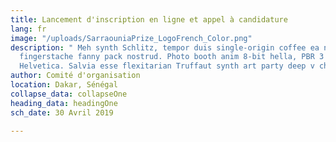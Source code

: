 ```yaml
---
title: Lancement d'inscription en ligne et appel à candidature
lang: fr
image: "/uploads/SarraouniaPrize_LogoFrench_Color.png"
description: " Meh synth Schlitz, tempor duis single-origin coffee ea next level ethnic
  fingerstache fanny pack nostrud. Photo booth anim 8-bit hella, PBR 3 wolf moon beard
  Helvetica. Salvia esse flexitarian Truffaut synth art party deep v chillwave."
author: Comité d'organisation
location: Dakar, Sénégal
collapse_data: collapseOne
heading_data: headingOne
sch_date: 30 Avril 2019

---
```

